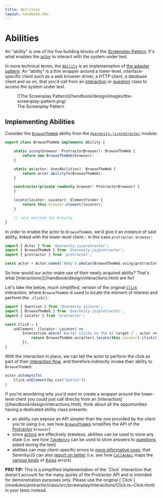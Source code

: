 ```yaml
---
title: Abilities
layout: handbook.hbs
---
```

# Abilities

An "ability" is one of the five building blocks of the [Screenplay Pattern](/handbook/design/screenplay-pattern.html).
It's what enables
the [actor](/handbook/design/actors.html) to interact with the system under test.

In more technical terms, the [`Ability`](/modules/core/class/src/screenplay/Ability.ts~Ability.html)
is an implementation of [the adapter pattern](https://en.wikipedia.org/wiki/Adapter_pattern).
An "ability" is a thin wrapper around a lower-level, interface-specific client such as a web browser driver, a HTTP client, a database client and so on, that you'd call from an [interaction](/handbook/design/interactions.html) or [question](/handbook/design/questions.html) class to access the system under test.

<figure>
![The Screenplay Pattern](/handbook/design/images/the-screenplay-pattern.png)
    <figcaption><span>The Screenplay Pattern</span></figcaption>
</figure>

## Implementing Abilities

Consider the [`BrowseTheWeb`](/modules/protractor/class/src/screenplay/abilities/BrowseTheWeb.ts~BrowseTheWeb.html) ability from the [`@serenity-js/protractor`](/modules/protractor) module:

```typescript
export class BrowseTheWeb implements Ability {

    static using(browser: ProtractorBrowser): BrowseTheWeb {
        return new BrowseTheWeb(browser);
    }

    static as(actor: UsesAbilities): BrowseTheWeb {
        return actor.abilityTo(BrowseTheWeb);
    }

    constructor(private readonly browser: ProtractorBrowser) {
    }

    locate(locator: Locator): ElementFinder {
        return this.browser.element(locator);
    }

    // rest omitted for brevity
}
```

In order to enable the actor to `BrowseTheWeb`, we'd give it an instance of said ability, linked with the lower-level client - in this case `protractor.browser`:

```typescript
import { Actor } from '@serenity-js/protractor';
import { BrowseTheWeb } from '@serenity-js/protractor';
import { protractor } from 'protractor';

const actor = Actor.named('Abby').whoCan(BrowseTheWeb.using(protractor.browser));
```

So how would our actor make use of their newly acquired ability? That's what [interactions]((/handbook/design/interactions.html) are for!

Let's take the below, _much simplified_, version of the original [`Click`](/modules/protractor/class/src/screenplay/interactions/Click.ts~Click.html) interaction, where `BrowseTheWeb` is used to locate the element of interest and perform the `.click()`:

```typescript
import { Question } from '@serenity-js/core';
import { BrowseTheWeb } from '@serenity-js/protractor';
import { Locator } from 'protractor';

const Click = {
    onElement: (locator: Locator) =>
        Interaction.where(`#actor clicks on the ${ target }`, actor => {
            return BrowseTheWeb.as(actor).locate(this.locator).click();
        }),
}
```

With the interaction in place, we can tell the actor to perform the click as part of their [interaction flow](/handbook/design/actors.html),
and therefore indirectly invoke their ability to `BrowseTheWeb`:

```typescript
actor.attemptsTo(
    Click.onElement(by.css('button')),
)
```

If you're wondering why you'd want to create a wrapper around the lower-level client you could just call directly from an [interaction]((/handbook/design/interactions.html), think about all the opportunities having a dedicated ability class presents:
- an ability can expose an API simpler than the one provided by the client you're using (i.e. see how [`BrowseTheWeb`](/modules/protractor/class/src/screenplay/abilities/BrowseTheWeb.ts~BrowseTheWeb.html) simplifies the API of the [Protractor](https://www.protractortest.org/#/) `browser`)
- since [actors](/handbook/design/actors.html) are effectively stateless, abilities can be used to store any state (i.e. see how [`TakeNotes`](modules/core/class/src/screenplay/abilities/TakeNotes.ts~TakeNotes.html) can be used to store answers to [questions](/handbook/design/questions.html) asked during the test)
- abilities can map client-specific errors to [more informative ones](/handbook/design/errors.html), that Serenity/JS can also [report on better](/handbook/reporting/) (i.e. see how [`CallAnApi`](/modules/rest/class/src/screenplay/abilities/CallAnApi.ts~CallAnApi.html) maps the [various kinds](/modules/rest/file/src/screenplay/abilities/CallAnApi.ts.html) of [Axios](https://www.npmjs.com/package/axios) errors)

<div class="pro-tip">
    <div class="icon"><i class="fas fa-lightbulb"></i></div>
    <div class="text"><p><strong>PRO TIP:</strong> This is a simplified implementation of the `Click` interaction that
    doesn't account for the many quirks of the Protractor API and is intended for demonstration purposes only. Please use the original [`Click`](/modules/protractor/class/src/screenplay/interactions/Click.ts~Click.html) in your tests instead.</p></div>
</div>
